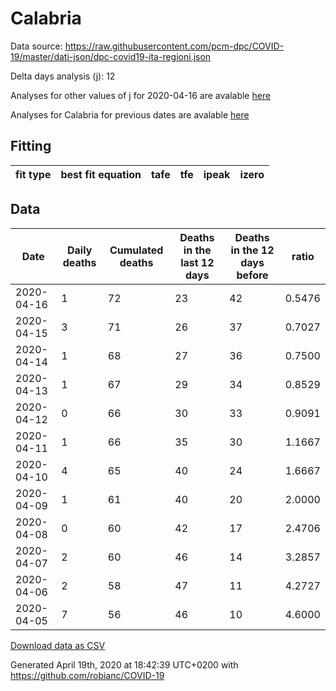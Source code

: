 # Calabria

Data source: https://raw.githubusercontent.com/pcm-dpc/COVID-19/master/dati-json/dpc-covid19-ita-regioni.json

Delta days analysis (j): 12

Analyses for other values of j for 2020-04-16 are avalable [here](../2020-04-16/README.md)

Analyses for Calabria for previous dates are avalable [here](../README.md)

## Fitting 
|fit type|best fit equation|tafe|tfe|ipeak|izero|
|-------|-----|--------|------|---|---|

## Data
|Date|Daily deaths|Cumulated deaths|Deaths in the last 12 days|Deaths in the 12 days before|ratio|
|----|----------|-----------|-------|--------------------|-----|
|2020-04-16|1|72|23|42|0.5476|
|2020-04-15|3|71|26|37|0.7027|
|2020-04-14|1|68|27|36|0.7500|
|2020-04-13|1|67|29|34|0.8529|
|2020-04-12|0|66|30|33|0.9091|
|2020-04-11|1|66|35|30|1.1667|
|2020-04-10|4|65|40|24|1.6667|
|2020-04-09|1|61|40|20|2.0000|
|2020-04-08|0|60|42|17|2.4706|
|2020-04-07|2|60|46|14|3.2857|
|2020-04-06|2|58|47|11|4.2727|
|2020-04-05|7|56|46|10|4.6000|

[Download data as CSV](COVID-19_calabria_j12_2020-04-16.csv)

Generated April 19th, 2020 at 18:42:39 UTC+0200 with https://github.com/robianc/COVID-19
